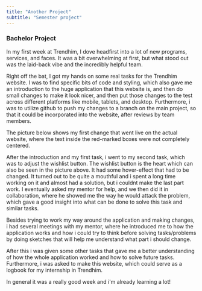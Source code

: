 ```yaml
---
title: "Another Project"
subtitle: "Semester project"
---
```


### **Bachelor Project**

In my first week at Trendhim, I dove headfirst into a lot of new programs, services, and faces. It was a bit overwhelming at first, but what stood out was the laid-back vibe and the incredibly helpful team.

Right off the bat, I got my hands on some real tasks for the Trendhim website. I was to find specific bits of code and styling, which also gave me an introduction to the huge application that this website is, and then do small changes to make it look nicer, and then put those changes to the test across different platforms like mobile, tablets, and desktop. Furthermore, i was to utilize github to push my changes to a branch on the main project, so that it could be incorporated into the website, after reviews by team members.

The picture below shows my first change that went live on the actual website, where the text inside the red-marked boxes were not completely centered.

After the introduction and my first task, i went to my second task, which was to adjust the wishlist button. The wishlist button is the heart which can also be seen in the picture above. It had some hover-effect that had to be changed. It turned out to be quite a mouthful and i spent a long time working on it and almost had a solution, but i couldnt make the last part work. I eventually asked my mentor for help, and we then did it in collaboration, where he showed me the way he would attack the problem, which gave a good insight into what can be done to solve this task and similar tasks.

Besides trying to work my way around the application and making changes, i had several meetings with my mentor, where he introduced me to how the application works and how i could try to think before solving tasks/problems by doing sketches that will help me understand what part i should change.

After this i was given some other tasks that gave me a better understanding of how the whole application worked and how to solve future tasks. Furthermore, i was asked to make this website, which could serve as a logbook for my internship in Trendhim.

In general it was a really good week and i'm already learning a lot!

